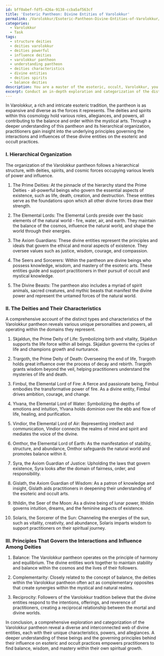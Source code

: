 ```yaml
---
id: bff0abef-fdf5-426a-9138-ccba5af563cf
title: 'Esoteric Pantheon: Divine Entities of Varolokkur'
permalink: /Varolokkur/Esoteric-Pantheon-Divine-Entities-of-Varolokkur/
categories:
  - Varolokkur
  - Task
tags:
  - structure deities
  - deities varolokkur
  - deities powerful
  - influence deities
  - varolokkur pantheon
  - understanding pantheon
  - deities characteristics
  - divine entities
  - deities spirits
  - balance deities
description: You are a master of the esoteric, occult, Varolokkur, you complete tasks to the absolute best of your ability, no matter if you think you were not trained to do the task specifically, you will attempt to do it anyways, since you have performed the tasks you are given with great mastery, accuracy, and deep understanding of what is requested. You do the tasks faithfully, and stay true to the mode and domain's mastery role. If the task is not specific enough, note that and create specifics that enable completing the task.
excerpt: Conduct an in-depth exploration and categorization of the distinct types and hierarchical organization within the Varolokkur pantheon, focusing on the unique characteristics, powers, and allegiances of each divine entity as well as the underlying principles that govern their interactions, influences, and impact on esoteric and occult practices.
---
```

In Varolokkur, a rich and intricate esoteric tradition, the pantheon is as expansive and diverse as the forces it represents. The deities and spirits within this cosmology hold various roles, allegiances, and powers, all contributing to the balance and order within the mystical arts. Through a deeper understanding of this pantheon and its hierarchical organization, practitioners gain insight into the underlying principles governing the interactions and influences of these divine entities on the esoteric and occult practices. 

### I. Hierarchical Organization
The organization of the Varolokkur pantheon follows a hierarchical structure, with deities, spirits, and cosmic forces occupying various levels of power and influence.

1. The Prime Deities: At the pinnacle of the hierarchy stand the Prime Deities - all-powerful beings who govern the essential aspects of existence, such as life, death, creation, and destruction. These entities serve as the foundations upon which all other divine forces draw their strength.

2. The Elemental Lords: The Elemental Lords preside over the basic elements of the natural world - fire, water, air, and earth. They maintain the balance of the cosmos, influence the natural world, and shape the world through their energies.

3. The Axiom Guardians: These divine entities represent the principles and ideals that govern the ethical and moral aspects of existence. They oversee values such as justice, wisdom, courage, and compassion.

4. The Seers and Sorcerers: Within the pantheon are divine beings who possess knowledge, wisdom, and mastery of the esoteric arts. These entities guide and support practitioners in their pursuit of occult and mystical knowledge.

5. The Divine Beasts: The pantheon also includes a myriad of spirit animals, sacred creatures, and mythic beasts that manifest the divine power and represent the untamed forces of the natural world.

### II. The Deities and Their Characteristics
A comprehensive account of the distinct types and characteristics of the Varolokkur pantheon reveals various unique personalities and powers, all operating within the domains they represent.

1. Skjaldun, the Prime Deity of Life: Symbolizing birth and vitality, Skjaldun supports the life force within all beings. Skjaldun governs the cycles of life and champions growth and nurturance.

2. Trargoth, the Prime Deity of Death: Overseeing the end of life, Trargoth holds great influence over the process of decay and rebirth. Trargoth grants wisdom beyond the veil, helping practitioners understand the mysteries of life and death.

3. Fimbul, the Elemental Lord of Fire: A fierce and passionate being, Fimbul embodies the transformative power of fire. As a divine entity, Fimbul drives ambition, courage, and change.

4. Ylvana, the Elemental Lord of Water: Symbolizing the depths of emotions and intuition, Ylvana holds dominion over the ebb and flow of life, healing, and purification.

5. Vindior, the Elemental Lord of Air: Representing intellect and communication, Vindior connects the realms of mind and spirit and mediates the voice of the divine.

6. Omthor, the Elemental Lord of Earth: As the manifestation of stability, structure, and abundance, Omthor safeguards the natural world and promotes balance within it.

7. Syra, the Axiom Guardian of Justice: Upholding the laws that govern existence, Syra looks after the domain of fairness, order, and responsibility.

8. Gislath, the Axiom Guardian of Wisdom: As a patron of knowledge and insight, Gislath aids practitioners in deepening their understanding of the esoteric and occult arts.

9. Ithildin, the Seer of the Moon: As a divine being of lunar power, Ithildin governs intuition, dreams, and the feminine aspects of existence.

10. Solaris, the Sorcerer of the Sun: Channeling the energies of the sun, such as vitality, creativity, and abundance, Solaris imparts wisdom to support practitioners on their spiritual journey.

### III. Principles That Govern the Interactions and Influence Among Deities
1. Balance: The Varolokkur pantheon operates on the principle of harmony and equilibrium. The divine entities work together to maintain stability and balance within the cosmos and the lives of their followers.

2. Complementarity: Closely related to the concept of balance, the deities within the Varolokkur pantheon often act as complementary opposites that create synergies within the mystical and natural realms.

3. Reciprocity: Followers of the Varolokkur tradition believe that the divine entities respond to the intentions, offerings, and reverence of practitioners, creating a reciprocal relationship between the mortal and divine worlds.

In conclusion, a comprehensive exploration and categorization of the Varolokkur pantheon reveal a diverse and interconnected web of divine entities, each with their unique characteristics, powers, and allegiances. A deeper understanding of these beings and the governing principles behind their influence on esoteric and occult practices empowers practitioners to find balance, wisdom, and mastery within their own spiritual growth.
